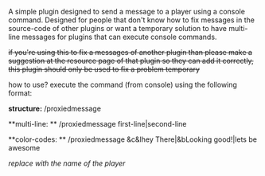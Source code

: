 A simple plugin designed to send a message to a player using a console command.
Designed for people that don't know how to fix messages in the source-code of other plugins or want a temporary solution to have multi-line messages for plugins that can execute console commands.


~~if you're using this to fix a messages of another plugin than please make a suggestion at the resource page of that plugin so they can add it correctly, this plugin should only be used to fix a problem temporary~~





how to use? execute the command (from console) using the following format:   


**structure:**
/proxiedmessage <player> <message>  

**multi-line: **
/proxiedmessage <player> first-line|second-line  

**color-codes: **
/proxiedmessage <player> &c&lhey There|&bLooking good!|lets be awesome   



*replace <player> with the name of the player*
